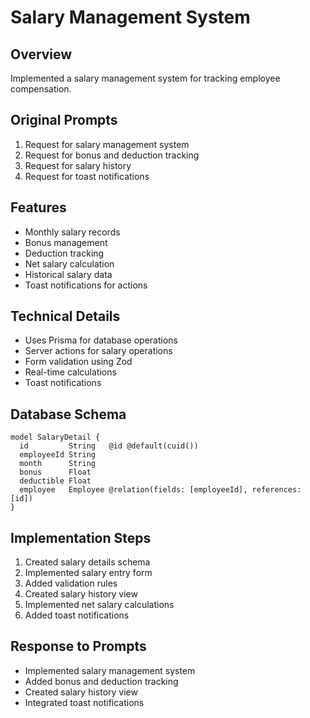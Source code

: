 # Salary Management System

## Overview
Implemented a salary management system for tracking employee compensation.

## Original Prompts
1. Request for salary management system
2. Request for bonus and deduction tracking
3. Request for salary history
4. Request for toast notifications

## Features
- Monthly salary records
- Bonus management
- Deduction tracking
- Net salary calculation
- Historical salary data
- Toast notifications for actions

## Technical Details
- Uses Prisma for database operations
- Server actions for salary operations
- Form validation using Zod
- Real-time calculations
- Toast notifications

## Database Schema
```prisma
model SalaryDetail {
  id         String   @id @default(cuid())
  employeeId String
  month      String
  bonus      Float
  deductible Float
  employee   Employee @relation(fields: [employeeId], references: [id])
}
```

## Implementation Steps
1. Created salary details schema
2. Implemented salary entry form
3. Added validation rules
4. Created salary history view
5. Implemented net salary calculations
6. Added toast notifications

## Response to Prompts
- Implemented salary management system
- Added bonus and deduction tracking
- Created salary history view
- Integrated toast notifications
